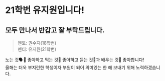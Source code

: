 # 21학번 유지원입니다!
## 모두 만나서 반갑고 잘 부탁드립니다.

>멘토: 권수지(18학번)  
>멘티: 유지원(21학번)

노는 것🗣🤝 좋아하고 먹는 것🍳 좋아하고 듣는 것💁과 배우는 것🙋 좋아합니다!  
올해는 더욱 부지런한 학생이자 부원이 되어 의미있는 한 해 보내기 위해 노력하겠습니다.
